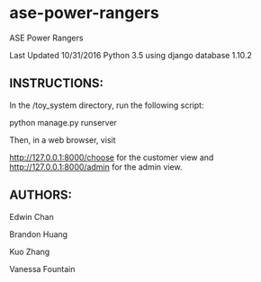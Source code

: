 # ase-power-rangers
ASE Power Rangers

Last Updated 10/31/2016
Python 3.5 using django database 1.10.2

INSTRUCTIONS:
-------------
In the /toy_system directory, run the following script:

python manage.py runserver

Then, in a web browser, visit 

http://127.0.0.1:8000/choose for the customer view and
http://127.0.0.1:8000/admin for the admin view.

AUTHORS:
--------
Edwin Chan

Brandon Huang

Kuo Zhang

Vanessa Fountain
